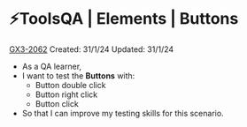 # ⚡️ToolsQA | Elements | Buttons

[GX3-2062](https://upexgalaxy34.atlassian.net/browse/GX3-2062) Created: 31/1/24 Updated: 31/1/24

* As a QA learner,
* I want to test the **Buttons** with:
    * Button double click
    * Button right click
    * Button click
* So that I can improve my testing skills for this scenario.